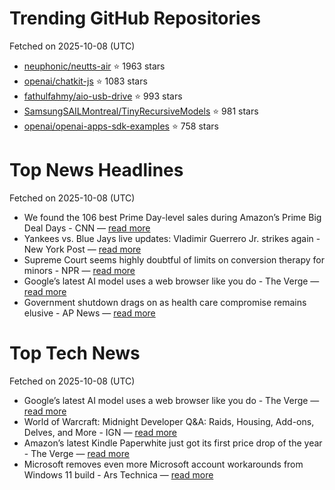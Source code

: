 # Trending GitHub Repositories
Fetched on 2025-10-08 (UTC)

- [neuphonic/neutts-air](https://github.com/neuphonic/neutts-air) ⭐ 1963 stars
- [openai/chatkit-js](https://github.com/openai/chatkit-js) ⭐ 1083 stars
- [fathulfahmy/aio-usb-drive](https://github.com/fathulfahmy/aio-usb-drive) ⭐ 993 stars
- [SamsungSAILMontreal/TinyRecursiveModels](https://github.com/SamsungSAILMontreal/TinyRecursiveModels) ⭐ 981 stars
- [openai/openai-apps-sdk-examples](https://github.com/openai/openai-apps-sdk-examples) ⭐ 758 stars

# Top News Headlines
Fetched on 2025-10-08 (UTC)
- We found the 106 best Prime Day-level sales during Amazon’s Prime Big Deal Days - CNN — [read more](https://www.cnn.com/cnn-underscored/deals/best-amazon-prime-day-deals-2025-10-07)
- Yankees vs. Blue Jays live updates: Vladimir Guerrero Jr. strikes again - New York Post — [read more](https://nypost.com/2025/10/07/sports/yankees-vs-blue-jays-live-updates-game-3-score-news-and-highlights/)
- Supreme Court seems highly doubtful of limits on conversion therapy for minors - NPR — [read more](https://www.npr.org/2025/10/07/nx-s1-5563987/supreme-court-conversion-therapy-colorado)
- Google’s latest AI model uses a web browser like you do - The Verge — [read more](https://www.theverge.com/news/795463/google-computer-use-gemini-ai-model-agents)
- Government shutdown drags on as health care compromise remains elusive - AP News — [read more](https://apnews.com/article/shutdown-health-care-subsidies-obamacare-congress-10b2ae9648bc5252fc2bd485ddc83493)

# Top Tech News
Fetched on 2025-10-08 (UTC)
- Google’s latest AI model uses a web browser like you do - The Verge — [read more](https://www.theverge.com/news/795463/google-computer-use-gemini-ai-model-agents)
- World of Warcraft: Midnight Developer Q&A: Raids, Housing, Add-ons, Delves, and More - IGN — [read more](https://www.ign.com/articles/world-of-warcraft-midnight-developer-qa-raids-housing-add-ons-delves-and-more)
- Amazon’s latest Kindle Paperwhite just got its first price drop of the year - The Verge — [read more](https://www.theverge.com/tech/794864/amazon-october-prime-day-kindle-paperwhite-deal-sale)
- Microsoft removes even more Microsoft account workarounds from Windows 11 build - Ars Technica — [read more](https://arstechnica.com/gadgets/2025/10/microsoft-removes-even-more-microsoft-account-workarounds-from-windows-11-build/)
